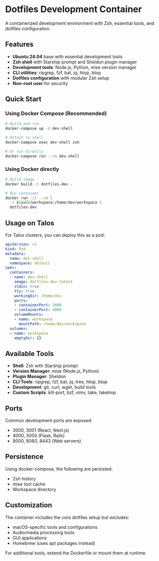 # Dotfiles Development Container

A containerized development environment with Zsh, essential tools, and dotfiles configuration.

## Features

- **Ubuntu 24.04** base with essential development tools
- **Zsh shell** with Starship prompt and Sheldon plugin manager
- **Development tools**: Node.js, Python, mise version manager
- **CLI utilities**: ripgrep, fzf, bat, jq, htop, btop
- **Dotfiles configuration** with modular Zsh setup
- **Non-root user** for security

## Quick Start

### Using Docker Compose (Recommended)

```bash
# Build and run
docker-compose up -d dev-shell

# Attach to shell
docker-compose exec dev-shell zsh

# Or run directly
docker-compose run --rm dev-shell
```

### Using Docker directly

```bash
# Build image
docker build -t dotfiles-dev .

# Run container
docker run -it --rm \
  -v $(pwd)/workspace:/home/dev/workspace \
  dotfiles-dev
```

## Usage on Talos

For Talos clusters, you can deploy this as a pod:

```yaml
apiVersion: v1
kind: Pod
metadata:
  name: dev-shell
  namespace: default
spec:
  containers:
  - name: dev-shell
    image: dotfiles-dev:latest
    stdin: true
    tty: true
    workingDir: /home/dev
    ports:
    - containerPort: 3000
    - containerPort: 8080
    volumeMounts:
    - name: workspace
      mountPath: /home/dev/workspace
  volumes:
  - name: workspace
    emptyDir: {}
```

## Available Tools

- **Shell**: Zsh with Starship prompt
- **Version Manager**: mise (Node.js, Python)
- **Plugin Manager**: Sheldon
- **CLI Tools**: ripgrep, fzf, bat, jq, tree, htop, btop
- **Development**: git, curl, wget, build tools
- **Custom Scripts**: kill-port, bzf, vimv, take, taketmp

## Ports

Common development ports are exposed:
- 3000, 3001 (React, Next.js)  
- 4000, 5000 (Flask, Rails)
- 8000, 8080, 8443 (Web servers)

## Persistence

Using docker-compose, the following are persisted:
- Zsh history
- mise tool cache
- Workspace directory

## Customization

The container includes the core dotfiles setup but excludes:
- macOS-specific tools and configurations
- Audio/media processing tools
- GUI applications
- Homebrew (uses apt packages instead)

For additional tools, extend the Dockerfile or mount them at runtime.